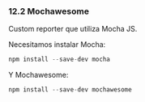 ### 12.2 Mochawesome

Custom reporter que utiliza Mocha JS.

Necesitamos instalar Mocha:

```typescript
npm install --save-dev mocha
```
 Y Mochawesome:

```typescript
npm install --save-dev mochawesome
```